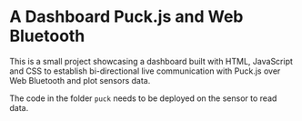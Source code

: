 # A Dashboard Puck.js and Web Bluetooth
This is a small project showcasing a dashboard built with HTML, JavaScript and CSS to establish bi-directional live communication with Puck.js over Web Bluetooth and plot sensors data.

The code in the folder `puck` needs to be deployed on the sensor to read data.
